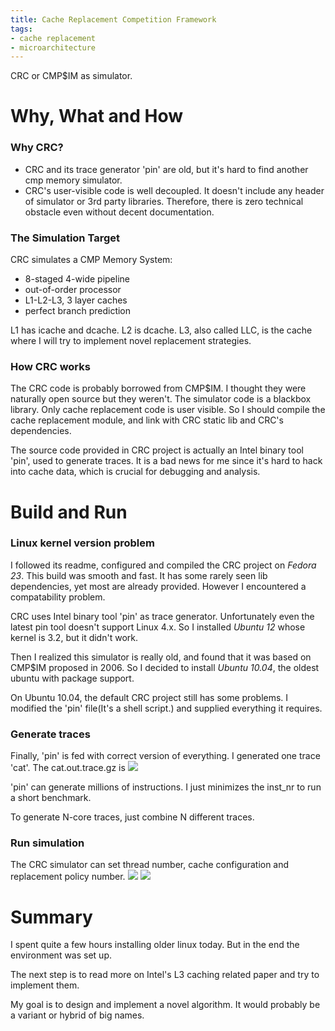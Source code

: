 ```yaml
---
title: Cache Replacement Competition Framework
tags:
- cache replacement
- microarchitecture
---
```


CRC or CMP$IM as simulator. 
<!--more-->

# Why, What and How
### Why CRC?
- CRC and its trace generator 'pin' are old, but it's hard to find another cmp memory simulator.
- CRC's user-visible code is well decoupled. It doesn't include any header of simulator or 3rd party libraries. Therefore, there is zero technical obstacle even without decent documentation.


### The Simulation Target
CRC simulates a CMP Memory System:
- 8-staged 4-wide pipeline
- out-of-order processor
- L1-L2-L3, 3 layer caches
- perfect branch prediction

L1 has icache and dcache. L2 is dcache. L3, also called LLC, is the cache where I will try to implement novel replacement strategies.

### How CRC works
The CRC code is probably borrowed from CMP$IM.  I thought they were naturally open source but they weren't. The simulator code is a blackbox library. Only cache replacement code is user visible. So I should compile the cache replacement module, and link with CRC static lib and CRC's dependencies.

The source code provided in CRC project is actually an Intel binary tool 'pin', used to generate traces. It is a bad news for me since it's hard to hack into cache data, which is crucial for debugging and analysis.

# Build and Run
### Linux kernel version problem
I followed its readme, configured and compiled the CRC project on *Fedora 23*. This build was smooth and fast. It has some rarely seen lib dependencies, yet most are already provided. However I encountered a compatability problem.

CRC uses Intel binary tool 'pin' as trace generator. Unfortunately even the latest pin tool doesn't support Linux 4.x. So I installed *Ubuntu 12* whose kernel is 3.2, but it didn't work.

Then I realized this simulator is really old, and found that it was based on CMP$IM proposed in 2006. So I decided to install *Ubuntu 10.04*, the oldest ubuntu with package support.

On Ubuntu 10.04, the default CRC project still has some problems. I modified the 'pin' file(It's a shell script.) and supplied everything it requires.

### Generate traces
Finally, 'pin' is fed with correct version of everything. I generated one trace 'cat'. The cat.out.trace.gz is
![](/images/crc3.jpg)

'pin' can generate millions of instructions. I just minimizes the inst_nr to run a short benchmark.

To generate N-core traces, just combine N different traces.

### Run simulation
The CRC simulator can set thread number, cache configuration and replacement policy number.
![](/images/crc1.jpg)
![](/images/crc2.jpg)

# Summary
I spent quite a few hours installing older linux today. But in the end the environment was set up.

The next step is to read more on Intel's L3 caching related paper and try to implement them.

My goal is to design and implement a novel algorithm. It would probably be a variant or hybrid of big names.
